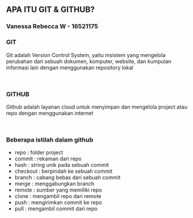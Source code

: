 ## APA ITU GIT & GITHUB?
### Vanessa Rebecca W - 16521175

### GIT
<p> Git adalah Version Control System, yaitu msistem yang mengelola perubahan dari sebuah dokumen, komputer, website, dan kumpulan informasi lain dengan menggunakan repository lokal </p>

<p>&nbsp;</p>

### GITHUB
<p>Github adalah layanan cloud untuk menyimpan dan mengelola project atau repo dengan menggunakan internet</p>

<p>&nbsp;</p>

### Beberapa istilah dalam github 
<ul>
    <li>repo : folder project</li>
    <li>commit : rekaman dari repo</li>
    <li>hash : string unik pada sebuah commit</li>
    <li>checkout : berpindah ke sebuah commit</li>
    <li>branch : cabang bebas dari sebuah commit</li>
    <li>merge : menggabungkan branch</li>
    <li>remote : sumber yang memiliki repo</li>
    <li>clone : mengambil repo dari remote</li>
    <li>push : mengirimkan commit ke repo</li>
    <li>pull : mengambil commit dari repo</li>
</ul>